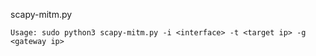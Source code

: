 scapy-mitm.py
```
Usage: sudo python3 scapy-mitm.py -i <interface> -t <target ip> -g <gateway ip>
```
